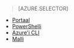 > [AZURE.SELECTOR]
- [Portaal](load-balancer-get-started-internet-portal.md)
- [PowerShelli](load-balancer-get-started-internet-arm-ps.md)
- [Azure'i CLI](load-balancer-get-started-internet-arm-cli.md)
- [Malli](load-balancer-get-started-internet-arm-template.md)
